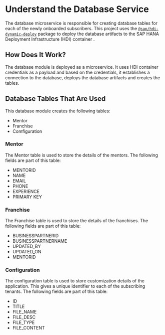# Understand the Database Service
The database microservice is responsible for creating database tables for each of the newly onboarded subscribers.
This project uses the [`@sap/hdi-dynamic-deploy`](https://www.npmjs.com/package/@sap/hdi-dynamic-deploy) package to deploy the database artifacts to the SAP HANA Deployment Infrastructure (HDI) container . 

## How Does It Work?
The database module is deployed as a microservice. It uses HDI container credentials as a payload and based on the credentials, it establishes a connection to the database, deploys the database artifacts and creates the tables. 

## Database Tables That Are Used
This database module creates the following tables:
- Mentor
- Franchise
- Comfiguration

### Mentor
The Mentor table is used to store the details of the mentors.
The following fields are part of this table:
- MENTORID
- NAME
- EMAIL
- PHONE
- EXPERIENCE
- PRIMARY KEY

### Franchise
The Franchise table is used to store the details of the franchises.
The following fields are part of this table:
- BUSINESSPARTNERID
- BUSINESSPARTNERNAME
- UPDATED_BY 
- UPDATED_ON
- MENTORID

### Configuration
The configuration table is used to store customization details of the application. This gives a unique identifier to each of the subscribing tenants. 
The following fields are part of this table:
- ID
- TITLE
- FILE_NAME
- FILE_DESC
- FILE_TYPE
- FILE_CONTENT

